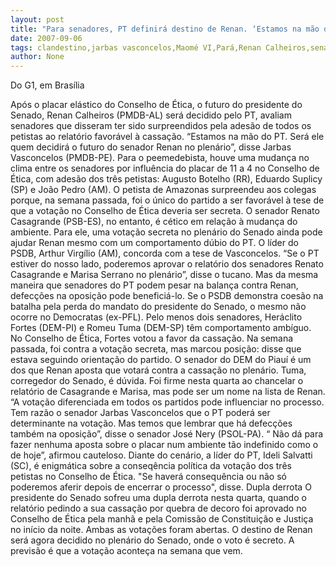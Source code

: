 ```yaml
---
layout: post
title: "Para senadores, PT definirá destino de Renan. ‘Estamos na mão do PT’, diz Jarbas Vasconcelos"
date: 2007-09-06
tags: clandestino,jarbas vasconcelos,Maomé VI,Pará,Renan Calheiros,senadores
author: None
---
```

Do G1, em Bras&iacute;lia

Ap&oacute;s o placar el&aacute;stico do Conselho de &Eacute;tica, o futuro do presidente do Senado, Renan Calheiros (PMDB-AL) ser&aacute; decidido pelo PT, avaliam senadores que disseram ter sido surpreendidos pela ades&atilde;o de todos os petistas ao relat&oacute;rio favor&aacute;vel &agrave; cassa&ccedil;&atilde;o. 
&ldquo;Estamos na m&atilde;o do PT. Ser&aacute; ele quem decidir&aacute; o futuro do senador Renan no plen&aacute;rio&rdquo;, disse Jarbas Vasconcelos (PMDB-PE). Para o peemedebista, houve uma mudan&ccedil;a no clima entre os senadores por influ&ecirc;ncia do placar de 11 a 4 no Conselho de &Eacute;tica, com ades&atilde;o dos tr&ecirc;s petistas: Augusto Botelho (RR), Eduardo Suplicy (SP) e Jo&atilde;o Pedro (AM). 
O petista de Amazonas surpreendeu aos colegas porque, na semana passada, foi o &uacute;nico do partido a ser favor&aacute;vel &agrave; tese de que a vota&ccedil;&atilde;o no Conselho de &Eacute;tica deveria ser secreta. 
O senador Renato Casagrande (PSB-ES), no entanto, &eacute; c&eacute;tico em rela&ccedil;&atilde;o &agrave; mudan&ccedil;a do ambiente. Para ele, uma vota&ccedil;&atilde;o secreta no plen&aacute;rio do Senado ainda pode ajudar Renan mesmo com um comportamento d&uacute;bio do PT. 
O l&iacute;der do PSDB, Arthur Virg&iacute;lio (AM), concorda com a tese de Vasconcelos. &ldquo;Se o PT estiver do nosso lado, poderemos aprovar o relat&oacute;rio dos senadores Renato Casagrande e Marisa Serrano no plen&aacute;rio&rdquo;, disse o tucano. 
Mas da mesma maneira que senadores do PT podem pesar na balan&ccedil;a contra Renan, defec&ccedil;&otilde;es na oposi&ccedil;&atilde;o pode benefici&aacute;-lo. Se o PSDB demonstra coes&atilde;o na batalha pela perda do mandato do presidente do Senado, o mesmo n&atilde;o ocorre no Democratas (ex-PFL). Pelo menos dois senadores, Her&aacute;clito Fortes (DEM-PI) e Romeu Tuma (DEM-SP) t&ecirc;m comportamento amb&iacute;guo. 
No Conselho de &Eacute;tica, Fortes votou a favor da cassa&ccedil;&atilde;o. Na semana passada, foi contra a vota&ccedil;&atilde;o secreta, mas marcou posi&ccedil;&atilde;o: disse que estava seguindo orienta&ccedil;&atilde;o do partido. O senador do DEM do Piau&iacute; &eacute; um dos que Renan aposta que votar&aacute; contra a cassa&ccedil;&atilde;o no plen&aacute;rio. Tuma, corregedor do Senado, &eacute; d&uacute;vida. Foi firme nesta quarta ao chancelar o relat&oacute;rio de Casagrande e Marisa, mas pode ser um nome na lista de Renan. 
&ldquo;A vota&ccedil;&atilde;o diferenciada em todos os partidos pode influenciar no processo. Tem raz&atilde;o o senador Jarbas Vasconcelos que o PT poder&aacute; ser determinante na vota&ccedil;&atilde;o. Mas temos que lembrar que h&aacute; defec&ccedil;&otilde;es tamb&eacute;m na oposi&ccedil;&atilde;o&rdquo;, disse o senador Jos&eacute; Nery (PSOL-PA). &ldquo; N&atilde;o d&aacute; para fazer nenhuma aposta sobre o placar num ambiente t&atilde;o indefinido como o de hoje&rdquo;, afirmou cauteloso.
Diante do cen&aacute;rio, a l&iacute;der do PT, Ideli Salvatti (SC), &eacute; enigm&aacute;tica sobre a conseq&ecirc;ncia pol&iacute;tica da vota&ccedil;&atilde;o dos tr&ecirc;s petistas no Conselho de &Eacute;tica. &quot;Se haver&aacute; consequ&ecirc;ncia ou n&atilde;o s&oacute; poderemos aferir depois de encerrar o processo&quot;, disse.
Dupla derrota
O presidente do Senado sofreu uma dupla derrota nesta quarta, quando o relat&oacute;rio pedindo a sua cassa&ccedil;&atilde;o por quebra de decoro foi aprovado no Conselho de &Eacute;tica pela manh&atilde; e pela Comiss&atilde;o de Constitui&ccedil;&atilde;o e Justi&ccedil;a no in&iacute;cio da noite. Ambas as vota&ccedil;&otilde;es foram abertas.
O destino de Renan ser&aacute; agora decidido no plen&aacute;rio do Senado, onde o voto &eacute; secreto. A previs&atilde;o &eacute; que a vota&ccedil;&atilde;o aconte&ccedil;a na semana que vem. 
